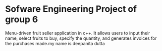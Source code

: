 # Sofware Engineering Project of group 6

Menu-driven fruit seller application in c++. It allows users to input their name, select fruits to buy, specify the quantity, and generates invoices for the purchases made.my name is deepanita dutta

